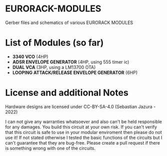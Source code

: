 # EURORACK-MODULES

Gerber files and schematics of various EURORACK MODULES

# List of Modules (so far)
- **3340 VCO** (4HP)
- **ADSR ENVELOPE GENERATOR** (4HP, using 555 timer ic)
- **DUAL VCA** (3HP, using a LM13700 OTA)
- **LOOPING ATTACK/RELEASE ENVELOPE GENERATOR** (6HP)

# License and additional Notes
Hardware designs are licensed under CC-BY-SA-4.0 (Sebastian Jazura - 2022)

I can not give any warranties whatsoever and also can't be held responsible for any damages. You build this circuit at your own risk. If you can't verify that this circuit is safe to use in your modular enviroment then please do not use it! If not stated otherwise I tested the basic functions of the circuits but I can't guarantee that they are bug-free. Please create a pull request if there is something wrong with one of the circuits.

